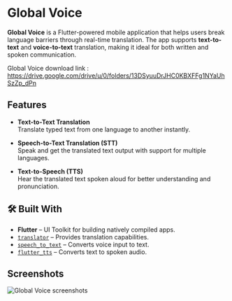 # Global Voice

**Global Voice** is a Flutter-powered mobile application that helps users break language barriers through real-time translation. The app supports **text-to-text** and **voice-to-text** translation, making it ideal for both written and spoken communication.

Global Voice download link :
https://drive.google.com/drive/u/0/folders/13DSyuuDrJHC0KBXFFg1NYaUhSzZp_dPn

## Features

-  **Text-to-Text Translation**  
  Translate typed text from one language to another instantly.

-  **Speech-to-Text Translation (STT)**  
  Speak and get the translated text output with support for multiple languages.

-  **Text-to-Speech (TTS)**  
  Hear the translated text spoken aloud for better understanding and pronunciation.

## 🛠️ Built With

- **Flutter** – UI Toolkit for building natively compiled apps.
- [`translator`](https://pub.dev/packages/translator) – Provides translation capabilities.
- [`speech_to_text`](https://pub.dev/packages/speech_to_text) – Converts voice input to text.
- [`flutter_tts`](https://pub.dev/packages/flutter_tts) – Converts text to spoken audio.

## Screenshots
![Global Voice screenshots](https://github.com/user-attachments/assets/6832d9e9-f40b-4ed1-b32c-84d3c6bcfbad)




